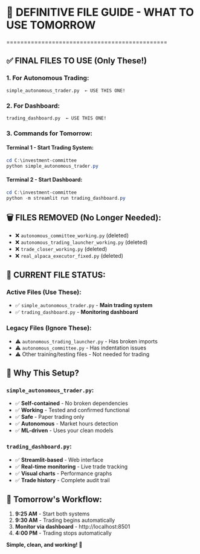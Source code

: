 # 🚀 DEFINITIVE FILE GUIDE - WHAT TO USE TOMORROW
==============================================

## ✅ **FINAL FILES TO USE (Only These!)**

### **1. For Autonomous Trading:**
```
simple_autonomous_trader.py  ← USE THIS ONE!
```

### **2. For Dashboard:**
```
trading_dashboard.py  ← USE THIS ONE!
```

### **3. Commands for Tomorrow:**

#### **Terminal 1 - Start Trading System:**
```powershell
cd C:\investment-committee
python simple_autonomous_trader.py
```

#### **Terminal 2 - Start Dashboard:**
```powershell
cd C:\investment-committee
python -m streamlit run trading_dashboard.py
```

## 🗑️ **FILES REMOVED (No Longer Needed):**

- ❌ `autonomous_committee_working.py` (deleted)
- ❌ `autonomous_trading_launcher_working.py` (deleted) 
- ❌ `trade_closer_working.py` (deleted)
- ❌ `real_alpaca_executor_fixed.py` (deleted)

## 📁 **CURRENT FILE STATUS:**

### **Active Files (Use These):**
- ✅ `simple_autonomous_trader.py` - **Main trading system**
- ✅ `trading_dashboard.py` - **Monitoring dashboard**

### **Legacy Files (Ignore These):**
- ⚠️ `autonomous_trading_launcher.py` - Has broken imports
- ⚠️ `autonomous_committee.py` - Has indentation issues
- ⚠️ Other training/testing files - Not needed for trading

## 🎯 **Why This Setup?**

### **`simple_autonomous_trader.py`:**
- ✅ **Self-contained** - No broken dependencies
- ✅ **Working** - Tested and confirmed functional
- ✅ **Safe** - Paper trading only
- ✅ **Autonomous** - Market hours detection
- ✅ **ML-driven** - Uses your clean models

### **`trading_dashboard.py`:**
- ✅ **Streamlit-based** - Web interface
- ✅ **Real-time monitoring** - Live trade tracking
- ✅ **Visual charts** - Performance graphs
- ✅ **Trade history** - Complete audit trail

## 🚀 **Tomorrow's Workflow:**

1. **9:25 AM** - Start both systems
2. **9:30 AM** - Trading begins automatically
3. **Monitor via dashboard** - http://localhost:8501
4. **4:00 PM** - Trading stops automatically

**Simple, clean, and working! 🎯**
